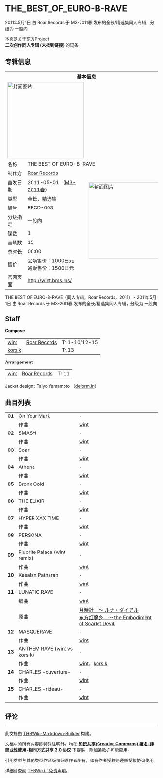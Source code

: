 # THE_BEST_OF_EURO-B-RAVE

<!-- source html: G:\repos\THBWiki-Markdown-Builder\THBWikiMarkdown\Temp\main\6\6e\ns0%3ATHE_BEST_OF_EURO-B-RAVE.html -->

2011年5月1日 由 Roar Records 于 M3-2011春 发布的全长/精选集同人专辑，分级为 一般向

本页是关于东方Project  
 **二次创作同人专辑 (未找到链接)** 的词条

## 专辑信息

<table><tbody><tr><th colspan="3">基本信息</th></tr><tr><td class="cover-artwork-mobile" colspan="2"><a href="./文件-THE_BEST_OF_EURO-B-RAVE封面.jpg.md" class="image" title="封面图片"><img alt="封面图片" src="https://upload.thwiki.cc/thumb/b/b5/THE_BEST_OF_EURO-B-RAVE%E5%B0%81%E9%9D%A2.jpg/252px-THE_BEST_OF_EURO-B-RAVE%E5%B0%81%E9%9D%A2.jpg" decoding="async" loading="lazy" width="252" height="252" srcset="https://upload.thwiki.cc/thumb/b/b5/THE_BEST_OF_EURO-B-RAVE%E5%B0%81%E9%9D%A2.jpg/378px-THE_BEST_OF_EURO-B-RAVE%E5%B0%81%E9%9D%A2.jpg 1.5x, https://upload.thwiki.cc/b/b5/THE_BEST_OF_EURO-B-RAVE%E5%B0%81%E9%9D%A2.jpg 2x" data-file-width="480" data-file-height="480"></a></td>
</tr><tr><td class="label">名称</td><td colspan="2"> THE BEST OF EURO-B-RAVE </td></tr><tr><td class="label">制作方</td><td><a href="./Roar_Records.md" title="Roar Records">Roar Records</a></td><td class="cover-artwork" rowspan="9" style="min-width:252px;"><a href="./文件-THE_BEST_OF_EURO-B-RAVE封面.jpg.md" class="image" title="封面图片"><img alt="封面图片" src="https://upload.thwiki.cc/thumb/b/b5/THE_BEST_OF_EURO-B-RAVE%E5%B0%81%E9%9D%A2.jpg/252px-THE_BEST_OF_EURO-B-RAVE%E5%B0%81%E9%9D%A2.jpg" decoding="async" loading="lazy" width="252" height="252" srcset="https://upload.thwiki.cc/thumb/b/b5/THE_BEST_OF_EURO-B-RAVE%E5%B0%81%E9%9D%A2.jpg/378px-THE_BEST_OF_EURO-B-RAVE%E5%B0%81%E9%9D%A2.jpg 1.5x, https://upload.thwiki.cc/b/b5/THE_BEST_OF_EURO-B-RAVE%E5%B0%81%E9%9D%A2.jpg 2x" data-file-width="480" data-file-height="480"></a></td>
</tr><tr><td class="label">首发日期</td><td>2011-05-01&#160;（<a href="/展会作品列表?e=M3%2327">M3-2011春</a>）</td></tr><tr><td class="label">类型</td><td>全长，精选集</td></tr><tr><td class="label">编号</td><td>RRCD-003</td></tr><tr><td class="label">分级指定</td><td>一般向</td></tr><tr><td class="label">碟数</td><td>1</td></tr><tr><td class="label">音轨数</td><td>15</td></tr><tr><td class="label">总时长</td><td>00:00</td></tr><tr><td class="label">售价</td><td>会场售价：1000日元<br>通贩售价：1500日元</td></tr>
<tr><td class="label">官网页面</td><td colspan="2"><a rel="nofollow" class="external free" href="http://wint.bms.ms/">http://wint.bms.ms/</a></td></tr></tbody></table>

THE BEST OF EURO-B-RAVE（同人专辑，Roar Records，2011） - 2011年5月1日 由 Roar Records 于 M3-2011春 发布的全长/精选集同人专辑，分级为 一般向

## Staff
  
 **Compose**   

<table><tbody><tr><td><a href="/index.php?title=wint&amp;action=edit&amp;redlink=1" class="new" title="wint（页面不存在）">wint</a></td><td><a href="./Roar_Records.md" title="Roar Records">Roar Records</a></td><td>Tr.1-10/12-15</td></tr><tr><td><a href="/index.php?title=kors_k&amp;action=edit&amp;redlink=1" class="new" title="kors k（页面不存在）">kors k</a></td><td></td><td>Tr.13</td></tr></tbody></table>

  
 **Arrangement**   

<table><tbody><tr><td><a href="/index.php?title=wint&amp;action=edit&amp;redlink=1" class="new" title="wint（页面不存在）">wint</a></td><td><a href="./Roar_Records.md" title="Roar Records">Roar Records</a></td><td>Tr.11</td></tr></tbody></table>


Jacket design
: Taiyo Yamamoto （[deform.in](http://deform.in/)）


## 曲目列表

<table><tbody><tr><td id="1" class="infoYL"><b>01</b></td><td id="On_Your_Mark" colspan="2" class="title">On Your Mark<span class="thcsearchlinks"><a rel="nofollow" class="external text" href="https://cd.thwiki.cc?arrange=wint&amp;fromwiki=THE_BEST_OF_EURO-B-RAVE"><span title="搜索相似同人曲"></span></a></span></td><td class="time">-</td></tr><tr><td class="left"></td><td class="label">作曲</td><td class="text" colspan="2"><a href="/index.php?title=wint&amp;action=edit&amp;redlink=1" class="new" title="wint（页面不存在）">wint</a><span class="thcsearchlinks"><a rel="nofollow" class="external text" href="https://cd.thwiki.cc?arrange=，wint&amp;fromwiki=THE_BEST_OF_EURO-B-RAVE"><span></span></a></span></td></tr>
<tr><td id="2" class="infoYL"><b>02</b></td><td id="SMASH" colspan="2" class="title">SMASH<span class="thcsearchlinks"><a rel="nofollow" class="external text" href="https://cd.thwiki.cc?arrange=wint&amp;fromwiki=THE_BEST_OF_EURO-B-RAVE"><span title="搜索相似同人曲"></span></a></span></td><td class="time">-</td></tr><tr><td class="left"></td><td class="label">作曲</td><td class="text" colspan="2"><a href="/index.php?title=wint&amp;action=edit&amp;redlink=1" class="new" title="wint（页面不存在）">wint</a><span class="thcsearchlinks"><a rel="nofollow" class="external text" href="https://cd.thwiki.cc?arrange=，wint&amp;fromwiki=THE_BEST_OF_EURO-B-RAVE"><span></span></a></span></td></tr>
<tr><td id="3" class="infoYL"><b>03</b></td><td id="Soar" colspan="2" class="title">Soar<span class="thcsearchlinks"><a rel="nofollow" class="external text" href="https://cd.thwiki.cc?arrange=wint&amp;fromwiki=THE_BEST_OF_EURO-B-RAVE"><span title="搜索相似同人曲"></span></a></span></td><td class="time">-</td></tr><tr><td class="left"></td><td class="label">作曲</td><td class="text" colspan="2"><a href="/index.php?title=wint&amp;action=edit&amp;redlink=1" class="new" title="wint（页面不存在）">wint</a><span class="thcsearchlinks"><a rel="nofollow" class="external text" href="https://cd.thwiki.cc?arrange=，wint&amp;fromwiki=THE_BEST_OF_EURO-B-RAVE"><span></span></a></span></td></tr>
<tr><td id="4" class="infoYL"><b>04</b></td><td id="Athena" colspan="2" class="title">Athena<span class="thcsearchlinks"><a rel="nofollow" class="external text" href="https://cd.thwiki.cc?arrange=wint&amp;fromwiki=THE_BEST_OF_EURO-B-RAVE"><span title="搜索相似同人曲"></span></a></span></td><td class="time">-</td></tr><tr><td class="left"></td><td class="label">作曲</td><td class="text" colspan="2"><a href="/index.php?title=wint&amp;action=edit&amp;redlink=1" class="new" title="wint（页面不存在）">wint</a><span class="thcsearchlinks"><a rel="nofollow" class="external text" href="https://cd.thwiki.cc?arrange=，wint&amp;fromwiki=THE_BEST_OF_EURO-B-RAVE"><span></span></a></span></td></tr>
<tr><td id="5" class="infoYL"><b>05</b></td><td id="Bronx_Gold" colspan="2" class="title">Bronx Gold<span class="thcsearchlinks"><a rel="nofollow" class="external text" href="https://cd.thwiki.cc?arrange=wint&amp;fromwiki=THE_BEST_OF_EURO-B-RAVE"><span title="搜索相似同人曲"></span></a></span></td><td class="time">-</td></tr><tr><td class="left"></td><td class="label">作曲</td><td class="text" colspan="2"><a href="/index.php?title=wint&amp;action=edit&amp;redlink=1" class="new" title="wint（页面不存在）">wint</a><span class="thcsearchlinks"><a rel="nofollow" class="external text" href="https://cd.thwiki.cc?arrange=，wint&amp;fromwiki=THE_BEST_OF_EURO-B-RAVE"><span></span></a></span></td></tr>
<tr><td id="6" class="infoYL"><b>06</b></td><td id="THE_ELIXIR" colspan="2" class="title">THE ELIXIR<span class="thcsearchlinks"><a rel="nofollow" class="external text" href="https://cd.thwiki.cc?arrange=wint&amp;fromwiki=THE_BEST_OF_EURO-B-RAVE"><span title="搜索相似同人曲"></span></a></span></td><td class="time">-</td></tr><tr><td class="left"></td><td class="label">作曲</td><td class="text" colspan="2"><a href="/index.php?title=wint&amp;action=edit&amp;redlink=1" class="new" title="wint（页面不存在）">wint</a><span class="thcsearchlinks"><a rel="nofollow" class="external text" href="https://cd.thwiki.cc?arrange=，wint&amp;fromwiki=THE_BEST_OF_EURO-B-RAVE"><span></span></a></span></td></tr>
<tr><td id="7" class="infoYL"><b>07</b></td><td id="HYPER_XXX_TIME" colspan="2" class="title">HYPER XXX TIME<span class="thcsearchlinks"><a rel="nofollow" class="external text" href="https://cd.thwiki.cc?arrange=wint&amp;fromwiki=THE_BEST_OF_EURO-B-RAVE"><span title="搜索相似同人曲"></span></a></span></td><td class="time">-</td></tr><tr><td class="left"></td><td class="label">作曲</td><td class="text" colspan="2"><a href="/index.php?title=wint&amp;action=edit&amp;redlink=1" class="new" title="wint（页面不存在）">wint</a><span class="thcsearchlinks"><a rel="nofollow" class="external text" href="https://cd.thwiki.cc?arrange=，wint&amp;fromwiki=THE_BEST_OF_EURO-B-RAVE"><span></span></a></span></td></tr>
<tr><td id="8" class="infoYL"><b>08</b></td><td id="PERSONA" colspan="2" class="title">PERSONA<span class="thcsearchlinks"><a rel="nofollow" class="external text" href="https://cd.thwiki.cc?arrange=wint&amp;fromwiki=THE_BEST_OF_EURO-B-RAVE"><span title="搜索相似同人曲"></span></a></span></td><td class="time">-</td></tr><tr><td class="left"></td><td class="label">作曲</td><td class="text" colspan="2"><a href="/index.php?title=wint&amp;action=edit&amp;redlink=1" class="new" title="wint（页面不存在）">wint</a><span class="thcsearchlinks"><a rel="nofollow" class="external text" href="https://cd.thwiki.cc?arrange=，wint&amp;fromwiki=THE_BEST_OF_EURO-B-RAVE"><span></span></a></span></td></tr>
<tr><td id="9" class="infoYL"><b>09</b></td><td id="Fluorite_Palace_(wint_remix)" colspan="2" class="title">Fluorite Palace (wint remix)<span class="thcsearchlinks"><a rel="nofollow" class="external text" href="https://cd.thwiki.cc?arrange=wint&amp;fromwiki=THE_BEST_OF_EURO-B-RAVE"><span title="搜索相似同人曲"></span></a></span></td><td class="time">-</td></tr><tr><td class="left"></td><td class="label">作曲</td><td class="text" colspan="2"><a href="/index.php?title=wint&amp;action=edit&amp;redlink=1" class="new" title="wint（页面不存在）">wint</a><span class="thcsearchlinks"><a rel="nofollow" class="external text" href="https://cd.thwiki.cc?arrange=，wint&amp;fromwiki=THE_BEST_OF_EURO-B-RAVE"><span></span></a></span></td></tr>
<tr><td id="10" class="infoYL"><b>10</b></td><td id="Kesalan_Patharan" colspan="2" class="title">Kesalan Patharan<span class="thcsearchlinks"><a rel="nofollow" class="external text" href="https://cd.thwiki.cc?arrange=wint&amp;fromwiki=THE_BEST_OF_EURO-B-RAVE"><span title="搜索相似同人曲"></span></a></span></td><td class="time">-</td></tr><tr><td class="left"></td><td class="label">作曲</td><td class="text" colspan="2"><a href="/index.php?title=wint&amp;action=edit&amp;redlink=1" class="new" title="wint（页面不存在）">wint</a><span class="thcsearchlinks"><a rel="nofollow" class="external text" href="https://cd.thwiki.cc?arrange=，wint&amp;fromwiki=THE_BEST_OF_EURO-B-RAVE"><span></span></a></span></td></tr>
<tr><td id="11" class="infoYD"><b>11</b></td><td id="LUNATIC_RAVE" colspan="2" class="title">LUNATIC RAVE<span class="thcsearchlinks"><a rel="nofollow" class="external text" href="https://cd.thwiki.cc?arrange=wint&amp;ogmusic=月時計　～ ルナ・ダイアル&amp;fromwiki=THE_BEST_OF_EURO-B-RAVE"><span title="搜索相似同人曲"></span></a></span></td><td class="time">-</td></tr><tr><td class="left"></td><td class="label">编曲</td><td class="text" colspan="2"><a href="/index.php?title=wint&amp;action=edit&amp;redlink=1" class="new" title="wint（页面不存在）">wint</a><span class="thcsearchlinks"><a rel="nofollow" class="external text" href="https://cd.thwiki.cc?arrange=，wint&amp;fromwiki=THE_BEST_OF_EURO-B-RAVE"><span></span></a></span></td></tr><tr><td class="left"></td><td class="label">原曲</td><td class="text" colspan="2"><span class="thcsearchlinks"><a rel="nofollow" class="external text" href="https://cd.thwiki.cc?ogmusic=月時計　～ ルナ・ダイアル&amp;fromwiki=THE_BEST_OF_EURO-B-RAVE"><span></span></a></span><div class="ogmusic"><a href="./月時計_～_ルナ・ダイアル.md" class="mw-redirect" title="月時計 ～ ルナ・ダイアル">月時計　～ ルナ・ダイアル</a></div><div class="source"><a href="./东方红魔乡_～_the_Embodiment_of_Scarlet_Devil..md" class="mw-redirect" title="东方红魔乡 ～ the Embodiment of Scarlet Devil.">东方红魔乡　～ the Embodiment of Scarlet Devil.</a></div></td></tr>
<tr><td id="12" class="infoYL"><b>12</b></td><td id="MASQUERAVE" colspan="2" class="title">MASQUERAVE<span class="thcsearchlinks"><a rel="nofollow" class="external text" href="https://cd.thwiki.cc?arrange=wint&amp;fromwiki=THE_BEST_OF_EURO-B-RAVE"><span title="搜索相似同人曲"></span></a></span></td><td class="time">-</td></tr><tr><td class="left"></td><td class="label">作曲</td><td class="text" colspan="2"><a href="/index.php?title=wint&amp;action=edit&amp;redlink=1" class="new" title="wint（页面不存在）">wint</a><span class="thcsearchlinks"><a rel="nofollow" class="external text" href="https://cd.thwiki.cc?arrange=，wint&amp;fromwiki=THE_BEST_OF_EURO-B-RAVE"><span></span></a></span></td></tr>
<tr><td id="13" class="infoYL"><b>13</b></td><td id="ANTHEM_RAVE_(wint_vs_kors_k)" colspan="2" class="title">ANTHEM RAVE (wint vs kors k)<span class="thcsearchlinks"><a rel="nofollow" class="external text" href="https://cd.thwiki.cc?arrange=wint，kors k&amp;fromwiki=THE_BEST_OF_EURO-B-RAVE"><span title="搜索相似同人曲"></span></a></span></td><td class="time">-</td></tr><tr><td class="left"></td><td class="label">作曲</td><td class="text" colspan="2"><a href="/index.php?title=wint&amp;action=edit&amp;redlink=1" class="new" title="wint（页面不存在）">wint</a>，<a href="/index.php?title=kors_k&amp;action=edit&amp;redlink=1" class="new" title="kors k（页面不存在）">kors k</a><span class="thcsearchlinks"><a rel="nofollow" class="external text" href="https://cd.thwiki.cc?arrange=，wint，kors k&amp;fromwiki=THE_BEST_OF_EURO-B-RAVE"><span></span></a></span></td></tr>
<tr><td id="14" class="infoYL"><b>14</b></td><td id="CHARLES_-ouverture-" colspan="2" class="title">CHARLES -ouverture-<span class="thcsearchlinks"><a rel="nofollow" class="external text" href="https://cd.thwiki.cc?arrange=wint&amp;fromwiki=THE_BEST_OF_EURO-B-RAVE"><span title="搜索相似同人曲"></span></a></span></td><td class="time">-</td></tr><tr><td class="left"></td><td class="label">作曲</td><td class="text" colspan="2"><a href="/index.php?title=wint&amp;action=edit&amp;redlink=1" class="new" title="wint（页面不存在）">wint</a><span class="thcsearchlinks"><a rel="nofollow" class="external text" href="https://cd.thwiki.cc?arrange=，wint&amp;fromwiki=THE_BEST_OF_EURO-B-RAVE"><span></span></a></span></td></tr>
<tr><td id="15" class="infoYL"><b>15</b></td><td id="CHARLES_-rideau-" colspan="2" class="title">CHARLES -rideau-<span class="thcsearchlinks"><a rel="nofollow" class="external text" href="https://cd.thwiki.cc?arrange=wint&amp;fromwiki=THE_BEST_OF_EURO-B-RAVE"><span title="搜索相似同人曲"></span></a></span></td><td class="time">-</td></tr><tr><td class="left"></td><td class="label">作曲</td><td class="text" colspan="2"><a href="/index.php?title=wint&amp;action=edit&amp;redlink=1" class="new" title="wint（页面不存在）">wint</a><span class="thcsearchlinks"><a rel="nofollow" class="external text" href="https://cd.thwiki.cc?arrange=，wint&amp;fromwiki=THE_BEST_OF_EURO-B-RAVE"><span></span></a></span></td></tr></tbody></table>



## 评论




---

此文档由 [THBWiki-Markdown-Builder](https://github.com/Delsin-Yu/THBWiki-Markdown-Builder) 构建。

文档中的所有内容除特殊注明外，均在 [**知识共享(Creative Commons) 署名-非商业性使用-相同方式共享 3.0 协议**](https://creativecommons.org/licenses/by-sa/3.0/deed.zh-hans) 下提供，附加条款亦可能应用。

引用类型与其他类型作品版权归原作者所有，如有作者授权则遵照授权协议使用。

详细请查阅 [THBWiki：免责声明](https://thbwiki.cc/THBWiki:%E5%85%8D%E8%B4%A3%E5%A3%B0%E6%98%8E)。

